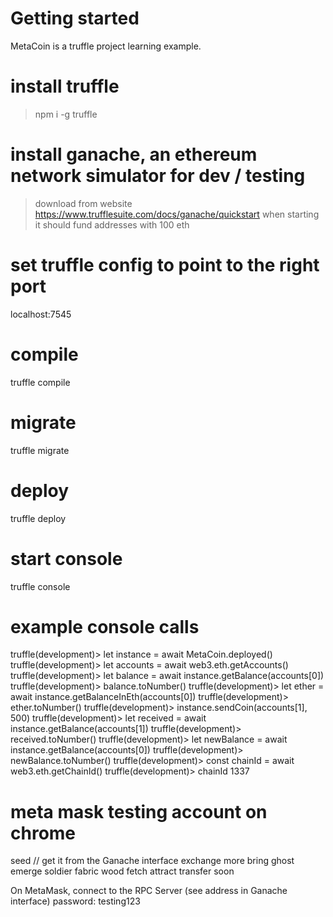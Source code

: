 # Getting started
MetaCoin is a truffle project learning example.


# install truffle
> npm i -g truffle

# install ganache, an ethereum network simulator for dev / testing
> download from website https://www.trufflesuite.com/docs/ganache/quickstart 
> when starting it should fund addresses with 100 eth

# set truffle config to point to the right port 
localhost:7545

# compile 
truffle compile 
# migrate
truffle migrate 
# deploy 
truffle deploy

# start console 
truffle console 


# example console calls
truffle(development)> let instance = await MetaCoin.deployed()
truffle(development)> let accounts = await web3.eth.getAccounts()
truffle(development)> let balance = await instance.getBalance(accounts[0])
truffle(development)> balance.toNumber()
truffle(development)> let ether = await instance.getBalanceInEth(accounts[0])
truffle(development)> ether.toNumber()
truffle(development)> instance.sendCoin(accounts[1], 500)
truffle(development)> let received = await instance.getBalance(accounts[1])
truffle(development)> received.toNumber()
truffle(development)> let newBalance = await instance.getBalance(accounts[0])
truffle(development)> newBalance.toNumber()
truffle(development)> const chainId = await web3.eth.getChainId()
truffle(development)> chainId
1337


# meta mask testing account on chrome 
seed // get it from the Ganache interface 
exchange more bring ghost emerge soldier fabric wood fetch attract transfer soon

On MetaMask, connect to the RPC Server (see address in Ganache interface)
password: testing123
